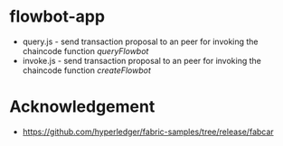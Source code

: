 # flowbot-app

* query.js - send transaction proposal to an peer for invoking the chaincode function *queryFlowbot*
* invoke.js - send transaction proposal to an peer for invoking the chaincode function *createFlowbot*

# Acknowledgement

* https://github.com/hyperledger/fabric-samples/tree/release/fabcar

